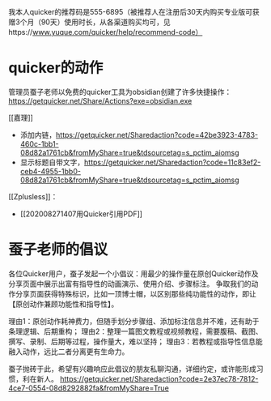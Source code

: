我本人quicker的推荐码是555-6895（被推荐人在注册后30天内购买专业版可获赠3个月（90天）使用时长，从各渠道购买均可，见https://www.yuque.com/quicker/help/recommend-code）

# quicker的动作
管理员蚕子老师以免费的quicker工具为obsidian创建了许多快捷操作：https://getquicker.net/Share/Actions?exe=obsidian.exe

[[嘉理]]
- 添加内链，https://getquicker.net/Sharedaction?code=42be3923-4783-460c-1bb1-08d82a1761cb&fromMyShare=true&tdsourcetag=s_pctim_aiomsg
- 显示标题自带文字，https://getquicker.net/Sharedaction?code=11c83ef2-ceb4-4955-1bb0-08d82a1761cb&fromMyShare=true&tdsourcetag=s_pctim_aiomsg

[[Zplusless]]：
- [[202008271407用Quicker引用PDF]]


# 蚕子老师的倡议
 各位Quicker用户，蚕子发起一个小倡议：用最少的操作量在原创Quicker动作及分享页面中展示出富有指导性的动画演示、使用介绍、步骤标注。
争取我们的动作分享页面获得特殊标识，比如一顶博士帽，以区别那些纯功能性的动作，即让【原创动作兼顾功能性和指导性】。

理由1：原创动作耗神费力，但随手划分步骤组、添加标注信息并不难，还有助于条理逻辑、后期重构；
理由2：整理一篇图文教程或视频教程，需要腹稿、截图、撰写、录制、后期等过程，操作量大，难以坚持；
理由3：若教程或指导性信息能融入动作，远比二者分离更有生命力。

蚕子抛砖于此，希望有兴趣响应此倡议的朋友私聊沟通，详细约定，或许能形成习惯，利在新人。
https://getquicker.net/Sharedaction?code=2e37ec78-7812-4ce7-0554-08d8292882fa&fromMyShare=True 


